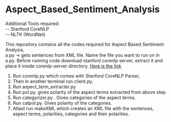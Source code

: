 # Aspect_Based_Sentiment_Analysis

Additional Tools required:  
-- Stanford CoreNLP  
-- NLTK (WordNet)  

This repository contains all the codes required for Aspect Based Sentiment Analysis,  
a.py -> gets sentences from XML file. Name the file you want to run on in a.py.
Before running code download stanford corenlp server, extract it and place it inside corenlp-server directory. [Here is the link](http://nlp.stanford.edu/software/stanford-corenlp-full-2014-08-27.zip) 
1. Run corenlp.py which comes with Stanford CoreNLP Parser,  
2. Then in another terminal run client.py.
3. Run aspect_term_extracter.py  
4. Run pol.py. gives polarity of the aspect terms extracted from above step  
5. Run categorizer.py . Gives categories of the aspect terms.  
6. Run catpol.py. Gives polarity of the categories.  
7. Atlast run makeXML which creates an XML file with the sentences, aspect terms, polarities, categories and their polarities.  
